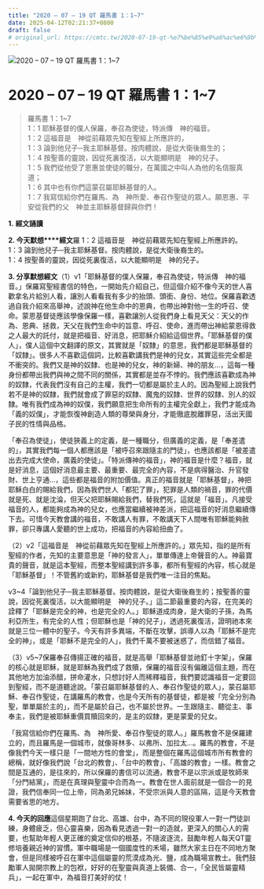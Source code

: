 ```yaml
---
title: "2020 – 07 – 19 QT 羅馬書 1：1~7"
date: 2025-04-12T02:21:37+0800
draft: false
# original_url: https://cmtc.tw/2020-07-19-qt-%e7%be%85%e9%a6%ac%e6%9b%b8-1%ef%bc%9a17
---
```


![2020 – 07 – 19 QT 羅馬書 1：1\~7](/images/qt.jpg   "2020 – 07 – 19 QT 羅馬書 1：1\~7")

# 2020 – 07 – 19 QT 羅馬書 1：1\~7

> 羅馬書 1：1\~7  
> 1：1 耶穌基督的僕人保羅，奉召為使徒，特派傳　神的福音。  
> 1：2 這福音是　神從前藉眾先知在聖經上所應許的，  
> 1：3 論到他兒子─我主耶穌基督。按肉體說，是從大衛後裔生的；  
> 1：4 按聖善的靈說，因從死裏復活，以大能顯明是　神的兒子。  
> 1：5 我們從他受了恩惠並使徒的職分，在萬國之中叫人為他的名信服真道；  
> 1：6 其中也有你們這蒙召屬耶穌基督的人。  
> 1：7 我寫信給你們在羅馬、為　神所愛、奉召作聖徒的眾人。願恩惠、平安從我們的父　神並主耶穌基督歸與你們！

**1.** **經文誦讀**

**2. 今天默想****經文**羅 1：2 這福音是　神從前藉眾先知在聖經上所應許的。  
1：3 論到他兒子─我主耶穌基督。按肉體說，是從大衛後裔生的。  
1：4 按聖善的靈說，因從死裏復活，以大能顯明是　神的兒子。

**3. 分享默想經文**（1）v1「耶穌基督的僕人保羅，奉召為使徒，特派傳　神的福音。」保羅寫聖經書信的特色，一開始先介紹自己，但這個介紹不像今天的世人喜歡拿名片給別人看，讓別人看看我有多少的抬頭、頭銜、身份、地位。保羅喜歡透過自我介紹來高舉神，述說神在他生命中的恩典，也帶出神對他一生的呼召、使命。蒙恩基督徒應該學像保羅一樣，喜歡讓別人從我們身上看見天父：天父的作為、恩典、拯救，天父在我們生命中的旨意、呼召、使命，進而帶出神給蒙恩得救之人最大的託付，就是把福音、好消息，把耶穌介紹給這個世界。「耶穌基督的僕人」，僕人這個中文翻譯的原文，其實就是「奴隸」的意思，我們都是耶穌基督的「奴隸」。很多人不喜歡這個詞，比較喜歡講我們是神的兒女，其實這些完全都是不衝突的。我們又是神的奴隸、也是神的兒女，神的新婦、神的朋友…，這每一種身份都帶出我們與神之間不同的關係，其實都是並存不悖的。我們應該喜歡成為神的奴隸，代表我們沒有自己的主權，我們一切都是屬於主人的。因為聖經上說我們若不是神的奴隸，我們就會成了罪惡的奴隸、魔鬼的奴隸、世界的奴隸、別人的奴隸。唯有我們成為神的奴僕，我們願意把生命所有的主權完全獻上，我們才能成為「義的奴僕」，才能恢復神創造人類的尊榮與身分，才能徹底脫離罪惡，活出天國子民的性情與品格。

「奉召為使徒」，使徒狹義上的定義，是一種職分，但廣義的定義，是「奉差遣的」，其實我們每一個人都應該是「被呼召來跟隨主的門徒」，也應該都是「被差遣出去完成大使命，廣義的使徒」。「特派傳神的福音」，神的福音是什麼？福音，就是好消息，這個好消息最主要、最重要、最完全的內容，不是病得醫治、升官發財、世上亨通…，這些都是福音的附加價值。真正的福音就是「耶穌基督」，神把耶穌白白的賜給我們，因為我們世人「都犯了罪」，犯罪是人類的禍音，罪的代價就是死、就是沈淪，但天父把耶穌賜給我們，替我們死，這就是「福音」。凡接受福音的人，都能夠成為神的兒女，也應當繼續被神差派，把這福音的好消息繼續傳下去。可惜今天教會講的福音，不敢講人有罪，不敢講天下人間唯有耶穌能夠赦罪，卻只專講人愛聽的世上成功，把福音的內容給扭曲了。

（2）v2「這福音是　神從前藉眾先知在聖經上所應許的。」眾先知，指的是所有聖經的作者，先知的主要意思是「神的發言人」，單單傳達上帝聲音的人。神最寶貴的聲音，就是這本聖經，而整本聖經講到許多事，都所有聖經的內容，核心就是「耶穌基督」！不管舊約或新約，耶穌基督是我們唯一注目的焦點。

v3\~4「論到他兒子─我主耶穌基督。按肉體說，是從大衛後裔生的；按聖善的靈說，因從死裏復活，以大能顯明是　神的兒子。」這二節最重要的內容，在完美的詮釋了「耶穌是完全的神，也是完全的人。」耶穌道成肉身，是大衛的子孫，為馬利亞所生，有完全的人性；但耶穌也是「神的兒子」，透過死裏復活，證明祂本來就是三位一體中的聖子。今天有許多異端，不斷在攻擊，誤導人以為「耶穌不是完全的神」，或是「耶穌不是完全的人」，我們千萬不要被迷惑了，而信錯了福音。

（3）v5\~7保羅奉召傳揚正確的福音，就是高舉「耶穌基督並祂釘十字架」，保羅的核心就是耶穌，就是耶穌為我們成了救贖，保羅的福音沒有偏離這個主題，而在其他地方加油添醋，拼命灌水，只想討好人而稀釋福音，我們要認識福音一定要回到聖經，而不是道聽途說。「蒙召屬耶穌基督的人、奉召作聖徒的眾人」，蒙召屬耶穌、奉召作聖徒，在講羅馬的教會，也是今天所有的基督徒，都是被「完全分別為聖，單單屬於主的」，而不是屬於自己，也不屬於世界。一生跟隨主、聽從主、事奉主，我們是被耶穌重價買贖回來的，是主的奴隸，更是蒙愛的兒女。

「我寫信給你們在羅馬、為　神所愛、奉召作聖徒的眾人。」羅馬教會不是保羅建立的，而且羅馬是一個城市，就像哥林多、以弗所、加拉太…。羅馬的教會，不是像我們今天一樣只是「一間地方性的會堂」，而是整個在羅馬這個城市所有教會的總稱，就好像我們說「台北的教會」、「台中的教會」、「高雄的教會」一樣。教會之間是互通的，是往來的，所以保羅的書信可以流通，教會不是以宗派或是牧師來「分門結黨」，而是在真理與聖靈中合而為一。教會在世人面前就是一個合一的見證，我們信奉同一位上帝，同為弟兄姊妹，不受宗派與人意的區隔，這是今天教會需要省思的地方。

**4. 今天的回應**這個星期跑了台北、高雄、台中，為不同的現役軍人一對一門徒訓練，身體疲乏，但心靈喜樂，因為看見透過一對一的造就，更深入的關心人的需要，也幫助年輕人更正確的奠定信仰的根基，不隨波逐流，鼓勵年輕人每天QT靈修培養親近神的習慣。軍中職場是一個國度性的禾場，雖然大家主日在不同地方聚會，但是同樣被呼召在軍中這個屬靈的荒漠成為光、鹽，成為職場宣教士。我們鼓勵軍人拋開宗教上的包袱，好好的在聖靈與真道上裝備、合一，「全民皆屬靈精兵」，一起在軍中，為福音打美好的仗！